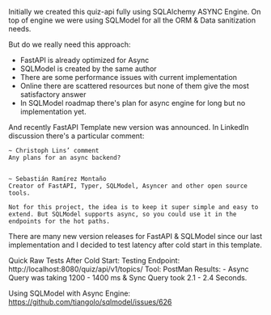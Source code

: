 Initially we created this quiz-api fully using SQLAlchemy ASYNC Engine. On top of engine we
were using SQLModel for all the ORM & Data sanitization needs.

But do we really need this approach:

- FastAPI is already optimized for Async
- SQLModel is created by the same author
- There are some performance issues with current implementation
- Online there are scattered resources but none of them give the most satisfactory answer
- In SQLModel roadmap there's plan for async engine for long but no implementation yet.

And recently FastAPI Template new version was announced. In LinkedIn discussion there's
a particular comment:

```
~ Christoph Lins’ comment
Any plans for an async backend?


~ Sebastián Ramírez Montaño
Creator of FastAPI, Typer, SQLModel, Asyncer and other open source tools.

Not for this project, the idea is to keep it super simple and easy to extend. But SQLModel supports async, so you could use it in the endpoints for the hot paths.
```

There are many new version releases for FastAPI & SQLModel since our last implementation and
I decided to test latency after cold start in this template.

Quick Raw Tests After Cold Start:
Testing Endpoint: http://localhost:8080/quiz/api/v1/topics/
Tool: PostMan
Results: - Async Query was taking 1200 - 1400 ms & Sync Query took 2.1 - 2.4 Seconds.

Using SQLModel with Async Engine:
https://github.com/tiangolo/sqlmodel/issues/626
